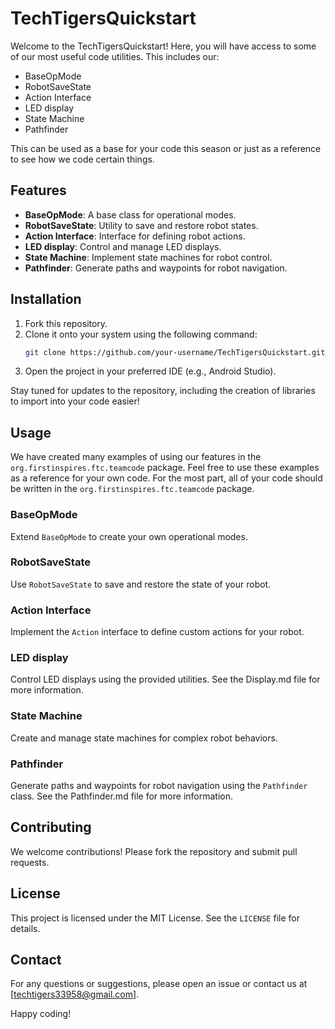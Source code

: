 # TechTigersQuickstart

Welcome to the TechTigersQuickstart! Here, you will have access to some of our most useful code utilities. This includes our:

- BaseOpMode
- RobotSaveState
- Action Interface
- LED display
- State Machine
- Pathfinder

This can be used as a base for your code this season or just as a reference to see how we code certain things.

## Features

- **BaseOpMode**: A base class for operational modes.
- **RobotSaveState**: Utility to save and restore robot states.
- **Action Interface**: Interface for defining robot actions.
- **LED display**: Control and manage LED displays.
- **State Machine**: Implement state machines for robot control.
- **Pathfinder**: Generate paths and waypoints for robot navigation.

## Installation

1. Fork this repository.
2. Clone it onto your system using the following command:
    ```sh
    git clone https://github.com/your-username/TechTigersQuickstart.git
    ```
3. Open the project in your preferred IDE (e.g., Android Studio).

Stay tuned for updates to the repository, including the creation of libraries to import into your code easier!

## Usage

We have created many examples of using our features in the `org.firstinspires.ftc.teamcode` package. 
Feel free to use these examples as a reference for your own code. For the 
most part, all of your code should be written in the `org.firstinspires.ftc.teamcode` package.

### BaseOpMode

Extend `BaseOpMode` to create your own operational modes.

### RobotSaveState

Use `RobotSaveState` to save and restore the state of your robot.

### Action Interface

Implement the `Action` interface to define custom actions for your robot.

### LED display

Control LED displays using the provided utilities. See the Display.md file for more information.

### State Machine

Create and manage state machines for complex robot behaviors.

### Pathfinder

Generate paths and waypoints for robot navigation using the `Pathfinder` class. 
See the Pathfinder.md file for more information.

## Contributing

We welcome contributions! Please fork the repository and submit pull requests.

## License

This project is licensed under the MIT License. See the `LICENSE` file for details.

## Contact

For any questions or suggestions, please open an issue or contact us at 
[techtigers33958@gmail.com].

Happy coding!